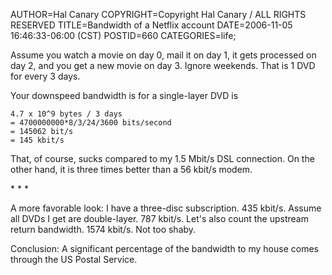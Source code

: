 AUTHOR=Hal Canary
COPYRIGHT=Copyright Hal Canary / ALL RIGHTS RESERVED
TITLE=Bandwidth of a Netflix account
DATE=2006-11-05 16:46:33-06:00 (CST)
POSTID=660
CATEGORIES=life;

Assume you watch a movie on day 0, mail it on day 1, it gets processed on day 2, and you get a new movie on day 3. Ignore weekends. That is 1 DVD for every 3 days.

Your downspeed bandwidth is for a single-layer DVD is

    4.7 x 10^9 bytes / 3 days
    = 4700000000*8/3/24/3600 bits/second
    = 145062 bit/s
    = 145 kbit/s

That, of course, sucks compared to my 1.5 Mbit/s DSL connection. On the other hand, it is three times better than a 56 kbit/s modem.

\* \* \*

A more favorable look: I have a three-disc subscription. 435 kbit/s. Assume all DVDs I get are double-layer. 787 kbit/s. Let's also count the upstream return bandwidth. 1574 kbit/s. Not too shaby.

Conclusion: A significant percentage of the bandwidth to my house comes through the US Postal Service.

